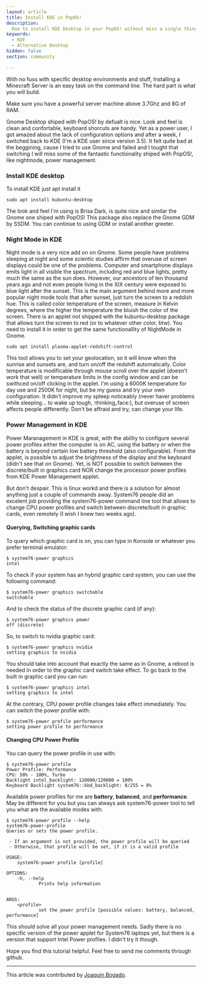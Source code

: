 ```yaml
---
layout: article
title: Install KDE in PopOS! 
description: 
  How to install KDE Desktop in your PopOS! without miss a single thing of Gnome. 
keywords:
  - KDE
  - Alternative Desktop
hidden: false
section: community

---
```


With no fuss with specific desktop environments and stuff, Installing a Minecraft Server is an easy task on the command line. The hard part is what you will build.

Make sure you have a powerful server machine above 3.7Ghz and 8G of RAM.

Gnome Desktop shiped with PopOS! by defualt is nice. Look and feel is clean and confortable, keyboard shorcuts are handy. Yet as a power user, I got amazed about the lack of configuration options and after a week, I switched back to KDE (I'm a KDE user since version 3.5). It felt quite bad at the beggining, cause I tried to use Gnome and failed and I tought that switching I will miss some of the fantastic functionality shiped with PopOS!, like nightmode, power management.

### Install KDE desktop
To install KDE just apt install it

```
sudo apt install kubuntu-desktop
```
The look and feel I'm using is Brisa Dark, is quite nice and similar the Gnome one shiped with PopOS! This package also replace the Gnome GDM  by SSDM. You can continue to using GDM or install another greeter.

### Night Mode in KDE
Night mode is a very nice add on on Gnome. Some people have problems sleeping at night and some scientic studies affirm that overuse of screen displays could be one of the problems. Computer and smartphone displays emits light in all visible the spectrum, including red and blue lights, pretty much the same as the sun does. However, our ancestors of ten thousand years ago and not even people living in the XIX century were exposed to blue light after the sunset. This is the main argument behind more and more popular night mode tools that after sunset, just turn the screen to a reddish hue. This is called color temperature of the screen, measure in Kelvin degrees, where the higher the temperature the bluish the color of the screen.
There is an applet not shipped with the kubuntu-desktop package that allows turn the screen to red (or to whatever other color, btw). You need to install it in order to get the same functionallity of NightMode in Gnome.  

```
sudo apt install plasma-applet-redshift-control
```
This tool allows you to set your geolocation, so it will know when the sunrise and sunsets are, and turn on/off the redshift automatically. Color temperature is modificable through mouse scroll over the applet (doesn't work that well) or temperature limits in the config window and can be swithced on/off clicking in the applet. I'm using a 6000K temperature for day use and 2500K for night, but be my guess and try your own configuration. It didn't improve my spleep noticeably (never haver problems while sleeping... to wake up tough, :thinking\_face:), but overuse of screen affects people differently. Don't be affraid and try, can change your life.

### Power Management in KDE
Power Maranagement in KDE is great, with the ability to configure several power profiles either the computer is on AC, using the battery or when the battery is beyond certain low battery threshold (also configurable). From the applet, is possible to adjust the brightness of the display and the keyboard (didn't see that on Gnome). Yet, is NOT possible to switch between the discrete/built in graphics card NOR change the processor power profiles from KDE Power Management applet.

But don't despair. This is linux workd and there is a solution for almost anything just a couple of commands away. System76 people did an excelent job providing the system76-power command line tool that allows to change CPU power profiles and switch between discrete/built in graphic cards, even remotely (I wish I knew two weeks ago). 

#### Querying, Switching graphic cards
To query which graphic card is on, you can type in Konsole or whatever you prefer terminal emulator:
```
$ system76-power graphics
intel
```
To check if your system has an hybrid graphic card system, you can use the following command:
```
$ system76-power graphics switchable
switchable
```
And to check the status of the discrete graphic card (if any):
```
$ system76-power graphics power
off (discrete)
```
So, to switch to nvidia graphic card:
```
$ system76-power graphics nvidia
setting graphics to nvidia
```

You should take into account that exactly the same as in Gnome, a reboot is needed in order to the graphic card switch take effect. To go back to the built in graphic card you can run:
```
$ system76-power graphics intel
setting graphics to intel
```

At the contrary, CPU power profile changes take effect immediately. You can switch the power profile with:
```
$ system76-power profile performance
setting power profile to performance
```

#### Changing CPU Power Profile
You can query the power profile in use with:
```
$ system76-power profile
Power Profile: Performance
CPU: 50% - 100%, Turbo
Backlight intel_backlight: 120000/120000 = 100%
Keyboard Backlight system76::kbd_backlight: 0/255 = 0%
```
Available power profiles for me are **battery**, **balanced**, and **performance**. May be different for you but you can always ask system76-power tool to tell you what are the available modes with:
```
$ system76-power profile --help
system76-power-profile 
Queries or sets the power profile.

 - If an argument is not provided, the power profile will be queried
 - Otherwise, that profile will be set, if it is a valid profile

USAGE:
    system76-power profile [profile]

OPTIONS:
    -h, --help    
            Prints help information


ARGS:
    <profile>    
            set the power profile [possible values: battery, balanced, performance]
```
This should solve all your power management needs. Sadly there is no specific version of the power applet for System76 laptops yet, but there is a version that support Intel Power profiles. I didn't try it though.

Hope you find this tutorial helpful. Feel free to send me comments through github.

---

This article was contributed by [Joaquin Bogado](https://github.com/jwackito).
